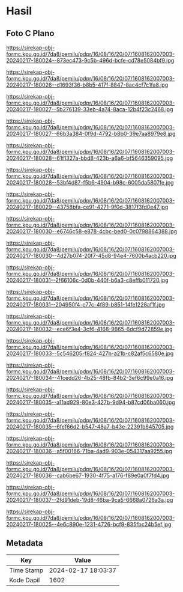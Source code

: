 # Hasil

## Foto C Plano

https://sirekap-obj-formc.kpu.go.id/7da8/pemilu/pdpr/16/08/16/20/07/1608162007003-20240217-180024--873ec473-9c5b-496d-bcfe-cd78e5084bf9.jpg

https://sirekap-obj-formc.kpu.go.id/7da8/pemilu/pdpr/16/08/16/20/07/1608162007003-20240217-180026--d1693f36-b8b5-417f-8847-8ac4cf7c1fa8.jpg

https://sirekap-obj-formc.kpu.go.id/7da8/pemilu/pdpr/16/08/16/20/07/1608162007003-20240217-180027--5b276139-33eb-4a74-8aca-12b4f23c2468.jpg

https://sirekap-obj-formc.kpu.go.id/7da8/pemilu/pdpr/16/08/16/20/07/1608162007003-20240217-180027--66b3a384-0f9d-4792-b8b0-39e7aa8979e8.jpg

https://sirekap-obj-formc.kpu.go.id/7da8/pemilu/pdpr/16/08/16/20/07/1608162007003-20240217-180028--61f1327a-bbd8-423b-a6a6-bf5646359095.jpg

https://sirekap-obj-formc.kpu.go.id/7da8/pemilu/pdpr/16/08/16/20/07/1608162007003-20240217-180028--53bf4d87-f5b6-4904-b98c-6005da5807fe.jpg

https://sirekap-obj-formc.kpu.go.id/7da8/pemilu/pdpr/16/08/16/20/07/1608162007003-20240217-180029--43758bfa-ce91-4271-9f0d-3817f3fd0e47.jpg

https://sirekap-obj-formc.kpu.go.id/7da8/pemilu/pdpr/16/08/16/20/07/1608162007003-20240217-180030--e6746c58-e878-4cbc-bed0-0c0798864388.jpg

https://sirekap-obj-formc.kpu.go.id/7da8/pemilu/pdpr/16/08/16/20/07/1608162007003-20240217-180030--4d27b074-20f7-45d8-94e4-7600b4acb220.jpg

https://sirekap-obj-formc.kpu.go.id/7da8/pemilu/pdpr/16/08/16/20/07/1608162007003-20240217-180031--2f66106c-0d0b-440f-b6a3-c8effb011720.jpg

https://sirekap-obj-formc.kpu.go.id/7da8/pemilu/pdpr/16/08/16/20/07/1608162007003-20240217-180031--204950f4-c77c-4f89-b851-14fe1228af1f.jpg

https://sirekap-obj-formc.kpu.go.id/7da8/pemilu/pdpr/16/08/16/20/07/1608162007003-20240217-180032--ece6f3e4-3cf6-4168-9865-6dcf9d72859e.jpg

https://sirekap-obj-formc.kpu.go.id/7da8/pemilu/pdpr/16/08/16/20/07/1608162007003-20240217-180033--5c546205-f824-427b-a21b-c82af5c6580e.jpg

https://sirekap-obj-formc.kpu.go.id/7da8/pemilu/pdpr/16/08/16/20/07/1608162007003-20240217-180034--41cedd26-4b25-48fb-84b2-3ef6c99e0a16.jpg

https://sirekap-obj-formc.kpu.go.id/7da8/pemilu/pdpr/16/08/16/20/07/1608162007003-20240217-180035--a11ad929-80e3-427b-9d94-b87cd06ba060.jpg

https://sirekap-obj-formc.kpu.go.id/7da8/pemilu/pdpr/16/08/16/20/07/1608162007003-20240217-180035--6fef66d2-b547-48a7-b43e-22391b645705.jpg

https://sirekap-obj-formc.kpu.go.id/7da8/pemilu/pdpr/16/08/16/20/07/1608162007003-20240217-180036--a5f00166-71ba-4ad9-903e-054317aa9255.jpg

https://sirekap-obj-formc.kpu.go.id/7da8/pemilu/pdpr/16/08/16/20/07/1608162007003-20240217-180036--cab6be67-1930-4f75-a176-f89e0a0f7fd4.jpg

https://sirekap-obj-formc.kpu.go.id/7da8/pemilu/pdpr/16/08/16/20/07/1608162007003-20240217-180037--2fd91deb-19d8-46ba-9ca5-6668a0726a3a.jpg

https://sirekap-obj-formc.kpu.go.id/7da8/pemilu/pdpr/16/08/16/20/07/1608162007003-20240217-180025--4e6c890e-1231-4726-bcf9-835fbc24b5ef.jpg


## Metadata

| Key        | Value               |
| ---------- | ------------------- |
| Time Stamp | 2024-02-17 18:03:37 |
| Kode Dapil | 1602                |



